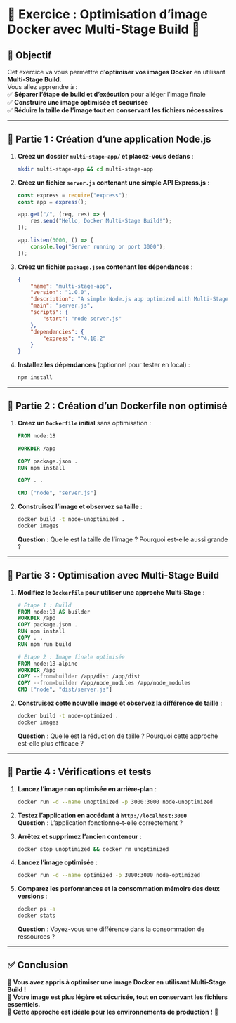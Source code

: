 # **📝 Exercice : Optimisation d’image Docker avec Multi-Stage Build 🚀**

## **📌 Objectif**
Cet exercice va vous permettre d’**optimiser vos images Docker** en utilisant **Multi-Stage Build**.  
Vous allez apprendre à :  
✅ **Séparer l’étape de build et d’exécution** pour alléger l’image finale  
✅ **Construire une image optimisée et sécurisée**  
✅ **Réduire la taille de l’image tout en conservant les fichiers nécessaires**  

---

## **🎯 Partie 1 : Création d’une application Node.js**
1. **Créez un dossier `multi-stage-app/` et placez-vous dedans** :
   ```sh
   mkdir multi-stage-app && cd multi-stage-app
   ```
2. **Créez un fichier `server.js` contenant une simple API Express.js** :
   ```javascript
   const express = require("express");
   const app = express();

   app.get("/", (req, res) => {
       res.send("Hello, Docker Multi-Stage Build!");
   });

   app.listen(3000, () => {
       console.log("Server running on port 3000");
   });
   ```
3. **Créez un fichier `package.json` contenant les dépendances** :
   ```json
   {
       "name": "multi-stage-app",
       "version": "1.0.0",
       "description": "A simple Node.js app optimized with Multi-Stage Build",
       "main": "server.js",
       "scripts": {
           "start": "node server.js"
       },
       "dependencies": {
           "express": "^4.18.2"
       }
   }
   ```

4. **Installez les dépendances** (optionnel pour tester en local) :
   ```sh
   npm install
   ```

---

## **🎯 Partie 2 : Création d’un Dockerfile non optimisé**
1. **Créez un `Dockerfile` initial** sans optimisation :  
   ```dockerfile
   FROM node:18

   WORKDIR /app

   COPY package.json .
   RUN npm install

   COPY . .

   CMD ["node", "server.js"]
   ```

2. **Construisez l’image et observez sa taille** :  
   ```sh
   docker build -t node-unoptimized .
   docker images
   ```  
   **Question** : Quelle est la taille de l’image ? Pourquoi est-elle aussi grande ?

---

## **🎯 Partie 3 : Optimisation avec Multi-Stage Build**
1. **Modifiez le `Dockerfile` pour utiliser une approche Multi-Stage** :  
   ```dockerfile
   # Étape 1 : Build
   FROM node:18 AS builder
   WORKDIR /app
   COPY package.json .
   RUN npm install
   COPY . .
   RUN npm run build

   # Étape 2 : Image finale optimisée
   FROM node:18-alpine
   WORKDIR /app
   COPY --from=builder /app/dist /app/dist
   COPY --from=builder /app/node_modules /app/node_modules
   CMD ["node", "dist/server.js"]
   ```

2. **Construisez cette nouvelle image et observez la différence de taille** :  
   ```sh
   docker build -t node-optimized .
   docker images
   ```  
   **Question** : Quelle est la réduction de taille ? Pourquoi cette approche est-elle plus efficace ?

---

## **🎯 Partie 4 : Vérifications et tests**
1. **Lancez l’image non optimisée en arrière-plan** :  
   ```sh
   docker run -d --name unoptimized -p 3000:3000 node-unoptimized
   ```

2. **Testez l’application en accédant à `http://localhost:3000`**  
   **Question** : L’application fonctionne-t-elle correctement ?

3. **Arrêtez et supprimez l’ancien conteneur** :  
   ```sh
   docker stop unoptimized && docker rm unoptimized
   ```

4. **Lancez l’image optimisée** :  
   ```sh
   docker run -d --name optimized -p 3000:3000 node-optimized
   ```

5. **Comparez les performances et la consommation mémoire des deux versions** :  
   ```sh
   docker ps -a
   docker stats
   ```  
   **Question** : Voyez-vous une différence dans la consommation de ressources ?

---

## **✅ Conclusion**
🎯 **Vous avez appris à optimiser une image Docker en utilisant Multi-Stage Build !**  
🎯 **Votre image est plus légère et sécurisée, tout en conservant les fichiers essentiels.**  
🎯 **Cette approche est idéale pour les environnements de production !** 🚀  


